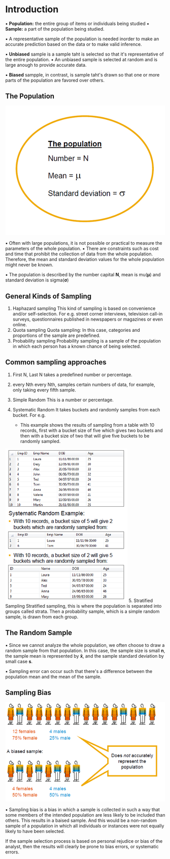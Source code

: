# Introduction

▪ **Population:** the entire group of items or individuals being studied
▪ **Sample:** a part of the population being studied.

▪ A representative sample of the population is needed inorder to make an accurate prediction based on the data or to make valid inference.

▪ **Unbiased** sample is a sample taht is selected so that it's representative of the entire population.
▪ An unbiased sample is selected at random and is large anough to provide accurate data.

▪ **Biased** sampple, in contrast, is sample taht's drawn so that one or more parts of the population are favored over others.

## The Population

![The Population](Population.png)

▪ Often with large populations, it is not possible or practical to measure the parameters of the whole population.
▪ There are constraints such as cost and time that prohibit the collection of data from the whole population. Therefore, the mean and standard deviation values for the whole population might never be known.

▪ The population is described by the number capital **N**, mean is mu(**μ**) and standard deviation is sigma(**σ**)

## General Kinds of Sampling

1. Haphazard sampling
This kind of sampling is based on convenience and/or self-selection.
For e.g. street corner interviews, television call-in surveys, questionnaires published in newspapers or magazines or even online.
2. Quota sampling
Quota sampling: In this case, categories and proportions of the sample are predefined.
3. Probability sampling
Probability sampling is a sample of the population in which each person has a known chance of being selected.

## Common sampling approaches

1. First N, Last N
takes a predefined number or percentage.

2. every Nth
every Nth, samples certain numbers of data, for example, only taking every fifth sample.

3. Simple Random
This is a number or percentage.

4. Systematic Random
It takes buckets and randomly samples from each bucket.
For e.g.

    * This example shows the results of sampling from a table with 10 records, first with a bucket size of five which gives two buckets and then with a bucket size of two that will give five buckets to be randomly sampled.

![Systematic Random](SystematicRandom.png)
5. Stratified Sampling
Stratified sampling, this is where the population is separated into groups called strata. Then a probability sample, which is a simple random sample, is drawn from each group.

## The Random Sample

▪ Since we cannot analyze the whole population, we often choose to draw a random sample from that population. In this case, the sample size is small **n**, the sample mean is represented by **x̄**, and the sample standard deviation by small case **s**.

▪ Sampling error can occur such that there's a difference between the population mean and the mean of the sample.

## Sampling Bias

![Sampling Bias](SamplingBias.png)

▪ Sampling bias is a bias in which a sample is collected in such a way that some members of the intended population are less likely to be included than others. This results in a baised sample. And this would be a non-random sample of a population in which all individuals or instances were not equally likely to have been selected.

If the sample selection process is based on personal rejudice or bias of the analyst, then the results will clearly be prone to bias errors, or systematic errors.
